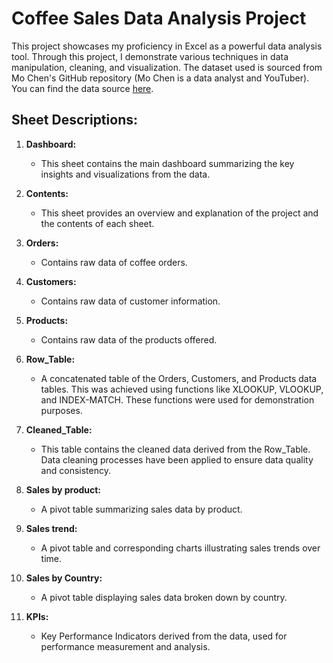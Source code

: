 # Coffee Sales Data Analysis Project

This project showcases my proficiency in Excel as a powerful data analysis tool. Through this project, I demonstrate various techniques in data manipulation, cleaning, and visualization. The dataset used is sourced from Mo Chen's GitHub repository (Mo Chen is a data analyst and YouTuber). You can find the data source [here](https://github.com/mochen862/excel-project-coffee-sales/blob/main/coffeeOrdersData.xlsx).

## Sheet Descriptions:

1. **Dashboard:**
   - This sheet contains the main dashboard summarizing the key insights and visualizations from the data.

2. **Contents:**
   - This sheet provides an overview and explanation of the project and the contents of each sheet.

3. **Orders:**
   - Contains raw data of coffee orders.

4. **Customers:**
   - Contains raw data of customer information.

5. **Products:**
   - Contains raw data of the products offered.

6. **Row_Table:**
   - A concatenated table of the Orders, Customers, and Products data tables. This was achieved using functions like XLOOKUP, VLOOKUP, and INDEX-MATCH. These functions were used for demonstration purposes.

7. **Cleaned_Table:**
   - This table contains the cleaned data derived from the Row_Table. Data cleaning processes have been applied to ensure data quality and consistency.

8. **Sales by product:**
   - A pivot table summarizing sales data by product.

9. **Sales trend:**
   - A pivot table and corresponding charts illustrating sales trends over time.

10. **Sales by Country:**
    - A pivot table displaying sales data broken down by country.

11. **KPIs:**
    - Key Performance Indicators derived from the data, used for performance measurement and analysis.
